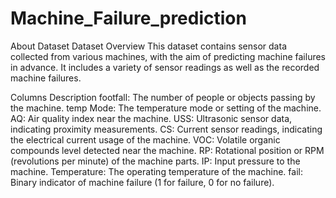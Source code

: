 # Machine_Failure_prediction

About Dataset
Dataset Overview
This dataset contains sensor data collected from various machines, with the aim of predicting machine failures in advance. It includes a variety of sensor readings as well as the recorded machine failures.

Columns Description
footfall: The number of people or objects passing by the machine.
temp Mode: The temperature mode or setting of the machine.
AQ: Air quality index near the machine.
USS: Ultrasonic sensor data, indicating proximity measurements.
CS: Current sensor readings, indicating the electrical current usage of the machine.
VOC: Volatile organic compounds level detected near the machine.
RP: Rotational position or RPM (revolutions per minute) of the machine parts.
IP: Input pressure to the machine.
Temperature: The operating temperature of the machine.
fail: Binary indicator of machine failure (1 for failure, 0 for no failure).
